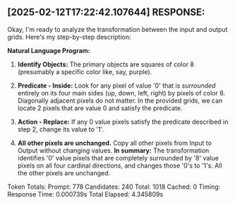 [2025-02-12T17:22:42.107644] RESPONSE:
--------------------------------------------------------------------------------
Okay, I'm ready to analyze the transformation between the input and output grids. Here's my step-by-step description:

**Natural Language Program:**

1.  **Identify Objects:** The primary objects are squares of color 8 (presumably a specific color like, say, purple).

2.  **Predicate - Inside:** Look for any pixel of value '0' that is *surrounded* entirely on its four main sides (up, down, left, right) by pixels of color 8. Diagonally adjacent pixels do not matter. In the provided grids, we can locate 2 pixels that are value 0 and satisfy the predicate.

3.  **Action - Replace:** If any 0 value pixels satisfy the predicate described in step 2, change its value to '1'.

4. **All other pixels are unchanged.** Copy all other pixels from Input to Output without changing values.
**In summary:** The transformation identifies '0' value pixels that are completely surrounded by '8' value pixels on all four cardinal directions, and changes those '0's to '1's. All the other pixels are unchanged.


Token Totals:
  Prompt: 778
  Candidates: 240
  Total: 1018
  Cached: 0
Timing:
  Response Time: 0.000739s
  Total Elapsed: 4.345809s
